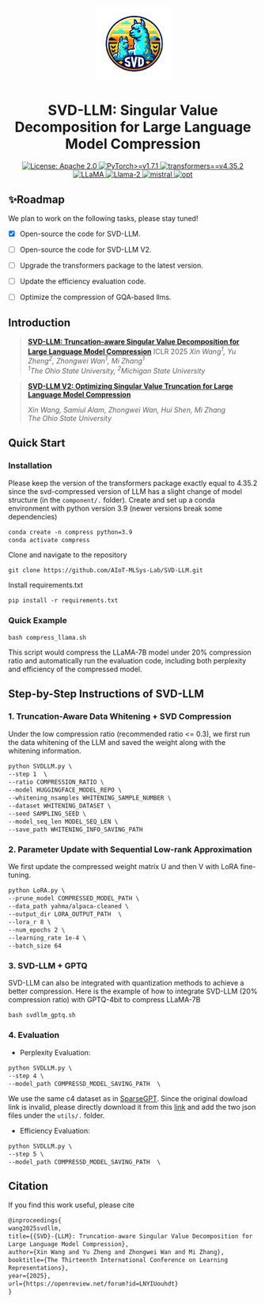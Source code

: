 <p align="center">
<img src="figures/logo.png" width="30%"> <br>
</p>

<div align="center">
<h1>SVD-LLM: Singular Value Decomposition for Large Language Model Compression</h1>
  <div align="center">
  <a href="https://opensource.org/licenses/Apache-2.0">
    <img alt="License: Apache 2.0" src="https://img.shields.io/badge/License-Apache%202.0-4E94CE.svg">
  </a>
  <a href="https://pytorch.org/">
    <img src="https://img.shields.io/badge/PyTorch-%3E=v2.0.1-EE4C2C.svg?style=flat-square" alt="PyTorch>=v1.7.1">
  </a>
    <a href="https://huggingface.co/docs/transformers/v4.35.2/en/index">
    <img src="https://img.shields.io/badge/transformers-v4.35.2-0B952C.svg?style=flat-square" alt="transformers==v4.35.2">
  </a>
  <a href="https://github.com/facebookresearch/llama">
    <img src="https://img.shields.io/badge/LLMs-LLaMA-FFB000.svg?style=flat-square" alt="LLaMA">
  </a>
  <a href="https://github.com/facebookresearch/llama">
    <img src="https://img.shields.io/badge/LLMs-Llama2-FAB093.svg?style=flat-square" alt="Llama-2">
  </a>
  <a href="https://huggingface.co/mistralai/Mistral-7B-v0.1">
    <img src="https://img.shields.io/badge/LLMs-Mistral-8A2BE2.svg?style=flat-square" alt="mistral">
  </a>
  <a href="https://huggingface.co/facebook/opt-6.7b">
    <img src="https://img.shields.io/badge/LLMs-OPT-ADD8E6.svg?style=flat-square" alt="opt">
  </a>
</div>
</div>

## ✨Roadmap
We plan to work on the following tasks, please stay tuned!

- [X] Open-source the code for SVD-LLM.
- [ ] Open-source the code for SVD-LLM V2.
- [ ] Upgrade the transformers package to the latest version.
- [ ] Update the efficiency evaluation code.
- [ ] Optimize the compression of GQA-based llms.


## Introduction
  
> **[SVD-LLM: Truncation-aware Singular Value Decomposition for Large Language Model Compression](https://openreview.net/forum?id=LNYIUouhdt&referrer=%5BAuthor%20Console%5D(%2Fgroup%3Fid%3DICLR.cc%2F2025%2FConference%2FAuthors%23your-submissions))**
> ICLR 2025
> *Xin Wang<sup>1</sup>, Yu Zheng<sup>2</sup>, Zhongwei Wan<sup>1</sup>, Mi Zhang<sup>1</sup>*   
> *<sup>1</sup>The Ohio State University, <sup>2</sup>Michigan State University*  


> **[SVD-LLM V2: Optimizing Singular Value Truncation for Large Language Model Compression](https://arxiv.org/abs/2503.12340)**
> 
> *Xin Wang, Samiul Alam, Zhongwei Wan, Hui Shen, Mi Zhang*  
> *The Ohio State University* 


## Quick Start

### Installation
Please keep the version of the transformers package exactly equal to 4.35.2 since the svd-compressed version of LLM has a slight change of model structure (in the `component/.` folder).
Create and set up a conda environment with python version 3.9 (newer versions break some dependencies)
```
conda create -n compress python=3.9
conda activate compress
```
Clone and navigate to the repository
```
git clone https://github.com/AIoT-MLSys-Lab/SVD-LLM.git
```
Install requirements.txt
```
pip install -r requirements.txt
```

### Quick Example
```
bash compress_llama.sh
```
This script would compress the LLaMA-7B model under 20\% compression ratio and automatically run the evaluation code, including both perplexity and efficiency of the compressed model.

    
## Step-by-Step Instructions of SVD-LLM
    
### 1. Truncation-Aware Data Whitening + SVD Compression
Under the low compression ratio (recommended ratio <= 0.3), we first run the data whitening of the LLM and saved the weight along with the whitening information.
```
python SVDLLM.py \
--step 1  \
--ratio COMPRESSION_RATIO \
--model HUGGINGFACE_MODEL_REPO \
--whitening_nsamples WHITENING_SAMPLE_NUMBER \
--dataset WHITENING_DATASET \
--seed SAMPLING_SEED \
--model_seq_len MODEL_SEQ_LEN \
--save_path WHITENING_INFO_SAVING_PATH
```

<!-- To compress LLM with larger size, or to run the compression under the resource-constraint platform, we can add `--run_low_resource` to the command. -->


### 2. Parameter Update with Sequential Low-rank Approximation
We first update the compressed weight matrix U and then V with LoRA fine-tuning.
```
python LoRA.py \
--prune_model COMPRESSED_MODEL_PATH \
--data_path yahma/alpaca-cleaned \
--output_dir LORA_OUTPUT_PATH  \
--lora_r 8 \
--num_epochs 2 \
--learning_rate 1e-4 \
--batch_size 64
```

### 3. SVD-LLM + GPTQ
SVD-LLM can also be integrated with quantization methods to achieve a better compression. Here is the example of how to integrate SVD-LLM (20% compression ratio) with GPTQ-4bit to compress LLaMA-7B
```
bash svdllm_gptq.sh
```

### 4. Evaluation
- Perplexity Evaluation:
```
python SVDLLM.py \
--step 4 \
--model_path COMPRESSD_MODEL_SAVING_PATH  \
```
We use the same c4 dataset as in [SparseGPT](https://github.com/IST-DASLab/sparsegpt). Since the original dowload link is invalid, please directly download it from this [link](https://drive.google.com/drive/folders/123Id1MkZVsKySGy_sMO4RgiJKrtPcvUp?usp=sharing) and add the two json files under the `utils/.` folder.
- Efficiency Evaluation:
```
python SVDLLM.py \
--step 5 \
--model_path COMPRESSD_MODEL_SAVING_PATH  \
```
## Citation
If you find this work useful, please cite
```
@inproceedings{
wang2025svdllm,
title={{SVD}-{LLM}: Truncation-aware Singular Value Decomposition for Large Language Model Compression},
author={Xin Wang and Yu Zheng and Zhongwei Wan and Mi Zhang},
booktitle={The Thirteenth International Conference on Learning Representations},
year={2025},
url={https://openreview.net/forum?id=LNYIUouhdt}
}
```
